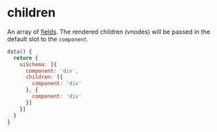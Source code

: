 # children

An array of [fields](../field.md). The rendered children (vnodes) will be passed in the default slot to the `component`.

```js
data() {
  return {
    uiSchema: [{
      component: 'div',
      children: [{
        component: 'div'
      }, {
        component: 'div'
      }]
    }]
  }
}
```
